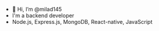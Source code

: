 - 👋 Hi, I’m @milad145
- I'm a backend developer
- Node.js, Express.js, MongoDB, React-native, JavaScript

<!---
milad145/milad145 is a ✨ special ✨ repository because its `README.md` (this file) appears on your GitHub profile.
You can click the Preview link to take a look at your changes.
--->
